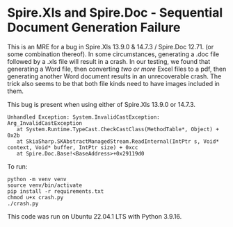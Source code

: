 # Spire.Xls and Spire.Doc - Sequential Document Generation Failure

This is an MRE for a bug in Spire.Xls 13.9.0 & 14.7.3 / Spire.Doc 12.71. (or some combination thereof). In some circumstances, generating a .doc file followed by a .xls file will result in a crash. In our testing, we found that generating a Word file, then converting _two or more_ Excel files to a pdf, then generating another Word document results in an unrecoverable crash. The trick also seems to be that both file kinds need to have images included in them.

This bug is present when using either of Spire.Xls 13.9.0 or 14.7.3.

```
Unhandled Exception: System.InvalidCastException: Arg_InvalidCastException
   at System.Runtime.TypeCast.CheckCastClass(MethodTable*, Object) + 0x2b
   at SkiaSharp.SKAbstractManagedStream.ReadInternal(IntPtr s, Void* context, Void* buffer, IntPtr size) + 0xcc
   at Spire.Doc.Base!<BaseAddress>+0x29119d0
```

To run:

```
python -m venv venv
source venv/bin/activate
pip install -r requirements.txt
chmod u+x crash.py
./crash.py
```

This code was run on Ubuntu 22.04.1 LTS with Python 3.9.16.
